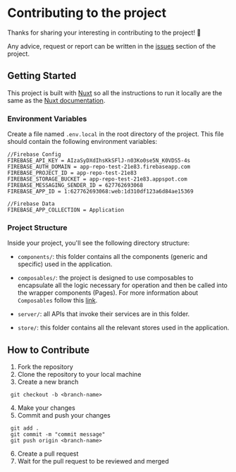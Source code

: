 # Contributing to the project

Thanks for sharing your interesting in contributing to the project! 🎉

Any advice, request or report can be written in the [issues](https://github.com/DomeT99/app-repo/issues) section of the project.

## Getting Started

This project is built with [Nuxt](https://nuxt.com/) so all the instructions to run it locally are the same as the [Nuxt documentation](https://nuxt.com/docs/getting-started/introduction).

### Environment Variables

Create a file named `.env.local` in the root directory of the project. This file should contain the following environment variables:

```
//Firebase Config
FIREBASE_API_KEY = AIzaSyDXdIhsKkSFlJ-n03Ko0se5N_K0VDS5-4s
FIREBASE_AUTH_DOMAIN = app-repo-test-21e83.firebaseapp.com
FIREBASE_PROJECT_ID = app-repo-test-21e83
FIREBASE_STORAGE_BUCKET = app-repo-test-21e83.appspot.com
FIREBASE_MESSAGING_SENDER_ID = 627762693068
FIREBASE_APP_ID = 1:627762693068:web:1d310df123a6d84ae15369

//Firebase Data
FIREBASE_APP_COLLECTION = Application
```

### Project Structure
Inside your project, you'll see the following directory structure:
 

- `components/`: this folder contains all the components (generic and specific) used in the application.

- `composables/`: the project is designed to use composables to encapsulate all the logic necessary for operation and then be called into the wrapper components (Pages). For more information about `Composables` follow this [link](https://vuejs.org/guide/reusability/composables.html).

- `server/`: all APIs that invoke their services are in this folder.

- `store/`: this folder contains all the relevant stores  used in the application.


## How to Contribute

1. Fork the repository
2. Clone the repository to your local machine
3. Create a new branch

```
 git checkout -b <branch-name>
```

4. Make your changes
5. Commit and push your changes

```
 git add .
 git commit -m "commit message"
 git push origin <branch-name>
```

6. Create a pull request
7. Wait for the pull request to be reviewed and merged